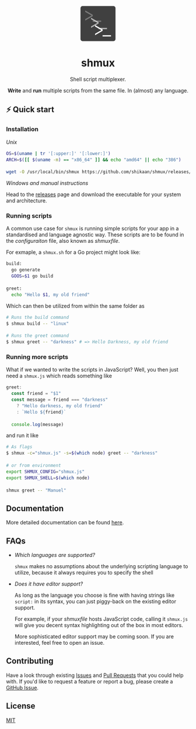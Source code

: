 
<center>

![logo](./docs/96x96.png)

# shmux

Shell script multiplexer. 

**Write** and **run** multiple scripts from the same file. In (almost) any language.
</center>

## ⚡️ Quick start

### Installation

_Unix_
```sh
OS=$(uname | tr '[:upper:]' '[:lower:]')
ARCH=$([[ $(uname -m) == "x86_64" ]] && echo "amd64" || echo "386")

wget -O /usr/local/bin/shmux https://github.com/shikaan/shmux/releases/download/latest/shmux-${OS}-${ARCH}
```

_Windows and manual instructions_

Head to the [releases](https://github.com/shikaan/shmux/releases) page and download the executable for your system and architecture.

### Running scripts

A common use case for `shmux` is running simple scripts for your app in a standardised and language agnostic way. These scripts are to be found in the _configuraiton_ file, also known as _shmuxfile_.

For exmaple, a `shmux.sh` for a Go project might look like: 

```sh
build:
  go generate
  GOOS=$1 go build

greet:
  echo "Hello $1, my old friend"
```

Which can then be utilized from within the same folder as

```bash
# Runs the build command
$ shmux build -- "linux"

# Runs the greet command
$ shmux greet -- "darkness" # => Hello Darkness, my old friend
```

### Running more scripts

What if we wanted to write the scripts in JavaScript? Well, you then just need a `shmux.js` which reads something like

```js
greet:
  const friend = "$1"
  const message = friend === "darkness" 
    ? "Hello darkness, my old friend"
    : `Hello ${friend}`
  
  console.log(message)
```

and run it like

```bash
# As flags
$ shmux -c="shmux.js" -s=$(which node) greet -- "darkness"

# or from environment
export SHMUX_CONFIG="shmux.js"
export SHMUX_SHELL=$(which node)

shmux greet -- "Manuel"
```

## Documentation

More detailed documentation can be found [here](./docs/docs.md).

## FAQs

* _Which languages are supported?_
  
  `shmux` makes no assumptions about the underlying scripting language to utilize, because it always requires you to specify the shell

* _Does it have editor support?_

  As long as the language you choose is fine with having strings like `script:` in its syntax, you can just piggy-back on the existing editor support. 
  
  For example, if your _shmuxfile_ hosts JavaScript code, calling it `shmux.js` will give you decent syntax highlighting out of the box in most editors.

  More sophisticated editor support may be coming soon. If you are interested, feel free to open an issue.

## Contributing

Have a look through existing [Issues](https://github.com/shikaan/shmux/issues) and [Pull Requests](https://github.com/shikaan/shmux/pulls) that you could help with. If you'd like to request a feature or report a bug, please create a [GitHub Issue](https://github.com/shikaan/shmux/issues).

## License

[MIT](./LICENSE)